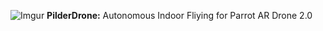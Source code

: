 ![Imgur](http://i.imgur.com/Ic76mS4.png) **PilderDrone:** Autonomous Indoor Fliying for Parrot AR Drone 2.0


